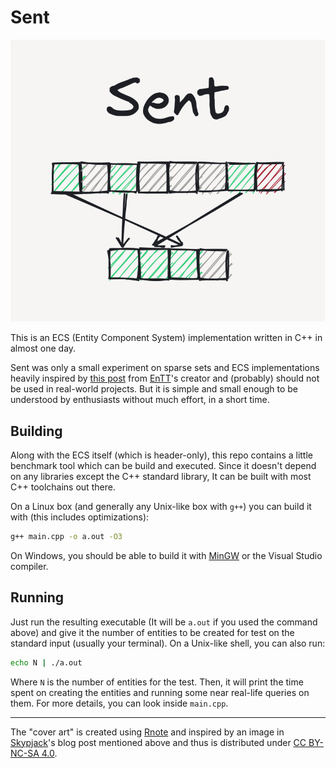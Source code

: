 # Sent
<p align="center">
    <img src="images/Sent.svg" alt="Sent art"/>
</p>

This is an ECS (Entity Component System) implementation written in C++ in almost one day.

Sent was only a small experiment on sparse sets and ECS implementations heavily inspired
by [this post](https://skypjack.github.io/2020-08-02-ecs-baf-part-9/) from
[EnTT](https://github.com/skypjack/entt)'s creator and (probably) should not be
used in real-world projects. But it is simple and small enough to be understood by
enthusiasts without much effort, in a short time.

## Building
Along with the ECS itself (which is header-only), this repo contains a little benchmark
tool which can be build and executed. Since it doesn't depend on any libraries except
the C++ standard library, It can be built with most C++ toolchains out there.

On a Linux box (and generally any Unix-like box with `g++`) you can build it with
(this includes optimizations):
```sh
g++ main.cpp -o a.out -O3
```

On Windows, you should be able to build it with [MinGW](https://www.mingw-w64.org/)
or the Visual Studio compiler.

## Running
Just run the resulting executable (It will be `a.out` if you used the command above)
and give it the number of entities to be created for test on the standard input
(usually your terminal). On a Unix-like shell, you can also run:
```sh
echo N | ./a.out
```
Where `N` is the number of entities for the test.
Then, it will print the time spent on creating the entities and running some
near real-life queries on them. For more details, you can look inside `main.cpp`.

---
The "cover art" is created using [Rnote](https://rnote.flxzt.net) and inspired by
an image in [Skypjack](https://github.com/skypjack)'s blog post mentioned above
and thus is distributed under
[CC BY-NC-SA 4.0](https://creativecommons.org/licenses/by-nc-sa/4.0/).